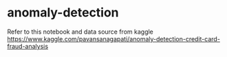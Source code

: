 # anomaly-detection
Refer to this notebook and data source from kaggle https://www.kaggle.com/pavansanagapati/anomaly-detection-credit-card-fraud-analysis
